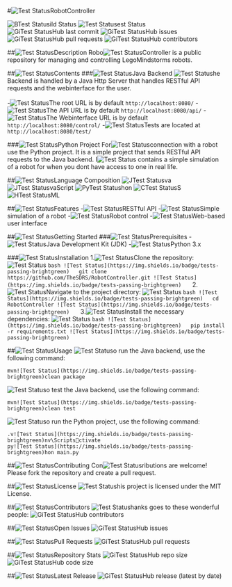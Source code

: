 #![Test Status](https://img.shields.io/badge/tests-passing-brightgreen)RobotController

![B![Test Status](https://img.shields.io/badge/tests-passing-brightgreen)ild Status](https://img.shields.io/badge/build-unknown-lightgrey)
![![Test Status](https://img.shields.io/badge/tests-passing-brightgreen)est Status](https://img.shields.io/badge/tests-unknown-lightgrey)
![Gi![Test Status](https://img.shields.io/badge/tests-passing-brightgreen)Hub last commit](https://img.shields.io/github/last-commit/TheSDRS/RobotController)
![Gi![Test Status](https://img.shields.io/badge/tests-passing-brightgreen)Hub issues](https://img.shields.io/github/issues/TheSDRS/RobotController)
![Gi![Test Status](https://img.shields.io/badge/tests-passing-brightgreen)Hub pull requests](https://img.shields.io/github/issues-pr/TheSDRS/RobotController)
![Gi![Test Status](https://img.shields.io/badge/tests-passing-brightgreen)Hub contributors](https://img.shields.io/github/contributors/TheSDRS/RobotController)

##![Test Status](https://img.shields.io/badge/tests-passing-brightgreen)Description
Robo![Test Status](https://img.shields.io/badge/tests-passing-brightgreen)Controller is a public repository for managing and controlling LegoMindstorms robots.

##![Test Status](https://img.shields.io/badge/tests-passing-brightgreen)Contents
###![Test Status](https://img.shields.io/badge/tests-passing-brightgreen)Java Backend
![Test Status](https://img.shields.io/badge/tests-passing-brightgreen)he Backend is handled by a Java Http Server that handles RESTful API requests and the webinterface for the user.<br><br>
-![Test Status](https://img.shields.io/badge/tests-passing-brightgreen)The root URL is by default `http://localhost:8080/`
-![Test Status](https://img.shields.io/badge/tests-passing-brightgreen)The API URL is by default `http://localhost:8080/api/`
-![Test Status](https://img.shields.io/badge/tests-passing-brightgreen)The Webinterface URL is by default `http://localhost:8080/control/`
-![Test Status](https://img.shields.io/badge/tests-passing-brightgreen)Tests are located at `http://localhost:8080/test/`

###![Test Status](https://img.shields.io/badge/tests-passing-brightgreen)Python Project
For![Test Status](https://img.shields.io/badge/tests-passing-brightgreen)connection with a robot use the Python project. It is a simple project that sends RESTful API requests to the Java backend.
I![Test Status](https://img.shields.io/badge/tests-passing-brightgreen) contains a simple simulation of a robot for when you dont have access to one in real life.

##![Test Status](https://img.shields.io/badge/tests-passing-brightgreen)Language Composition
![J![Test Status](https://img.shields.io/badge/tests-passing-brightgreen)va](https://img.shields.io/badge/dynamic/json?color=blue&label=Java&query=Java&url=https://api.github.com/repos/TheSDRS/RobotController/languages)
![J![Test Status](https://img.shields.io/badge/tests-passing-brightgreen)vaScript](https://img.shields.io/badge/dynamic/json?color=yellow&label=JavaScript&query=JavaScript&url=https://api.github.com/repos/TheSDRS/RobotController/languages)
![Py![Test Status](https://img.shields.io/badge/tests-passing-brightgreen)hon](https://img.shields.io/badge/dynamic/json?color=green&label=Python&query=Python&url=https://api.github.com/repos/TheSDRS/RobotController/languages)
![C![Test Status](https://img.shields.io/badge/tests-passing-brightgreen)S](https://img.shields.io/badge/dynamic/json?color=red&label=CSS&query=CSS&url=https://api.github.com/repos/TheSDRS/RobotController/languages)
![H![Test Status](https://img.shields.io/badge/tests-passing-brightgreen)ML](https://img.shields.io/badge/dynamic/json?color=orange&label=HTML&query=HTML&url=https://api.github.com/repos/TheSDRS/RobotController/languages)

##![Test Status](https://img.shields.io/badge/tests-passing-brightgreen)Features
-![Test Status](https://img.shields.io/badge/tests-passing-brightgreen)RESTful API
-![Test Status](https://img.shields.io/badge/tests-passing-brightgreen)Simple simulation of a robot
-![Test Status](https://img.shields.io/badge/tests-passing-brightgreen)Robot control
-![Test Status](https://img.shields.io/badge/tests-passing-brightgreen)Web-based user interface

##![Test Status](https://img.shields.io/badge/tests-passing-brightgreen)Getting Started
###![Test Status](https://img.shields.io/badge/tests-passing-brightgreen)Prerequisites
-![Test Status](https://img.shields.io/badge/tests-passing-brightgreen)Java Development Kit (JDK)
-![Test Status](https://img.shields.io/badge/tests-passing-brightgreen)Python 3.x

###![Test Status](https://img.shields.io/badge/tests-passing-brightgreen)Installation
1.![Test Status](https://img.shields.io/badge/tests-passing-brightgreen)Clone the repository:
![Test Status](https://img.shields.io/badge/tests-passing-brightgreen)   ```bash
![Test Status](https://img.shields.io/badge/tests-passing-brightgreen)   git clone https://github.com/TheSDRS/RobotController.git
![Test Status](https://img.shields.io/badge/tests-passing-brightgreen)   ```
2.![Test Status](https://img.shields.io/badge/tests-passing-brightgreen)Navigate to the project directory:
![Test Status](https://img.shields.io/badge/tests-passing-brightgreen)   ```bash
![Test Status](https://img.shields.io/badge/tests-passing-brightgreen)   cd RobotController
![Test Status](https://img.shields.io/badge/tests-passing-brightgreen)   ```
3.![Test Status](https://img.shields.io/badge/tests-passing-brightgreen)Install the necessary dependencies:
![Test Status](https://img.shields.io/badge/tests-passing-brightgreen)   ```bash
![Test Status](https://img.shields.io/badge/tests-passing-brightgreen)   pip install -r requirements.txt
![Test Status](https://img.shields.io/badge/tests-passing-brightgreen)   ```

##![Test Status](https://img.shields.io/badge/tests-passing-brightgreen)Usage
![Test Status](https://img.shields.io/badge/tests-passing-brightgreen)o run the Java backend, use the following command:
```b![Test Status](https://img.shields.io/badge/tests-passing-brightgreen)sh
mvn![Test Status](https://img.shields.io/badge/tests-passing-brightgreen)clean package
```
![Test Status](https://img.shields.io/badge/tests-passing-brightgreen)o test the Java backend, use the following command:
```b![Test Status](https://img.shields.io/badge/tests-passing-brightgreen)sh
mvn![Test Status](https://img.shields.io/badge/tests-passing-brightgreen)clean test
```

![Test Status](https://img.shields.io/badge/tests-passing-brightgreen)o run the Python project, use the following command:
```b![Test Status](https://img.shields.io/badge/tests-passing-brightgreen)sh
.v![Test Status](https://img.shields.io/badge/tests-passing-brightgreen)nv\Scriptsctivate
py![Test Status](https://img.shields.io/badge/tests-passing-brightgreen)hon main.py
```

##![Test Status](https://img.shields.io/badge/tests-passing-brightgreen)Contributing
Con![Test Status](https://img.shields.io/badge/tests-passing-brightgreen)ributions are welcome! Please fork the repository and create a pull request.

##![Test Status](https://img.shields.io/badge/tests-passing-brightgreen)License
![Test Status](https://img.shields.io/badge/tests-passing-brightgreen)his project is licensed under the MIT License.

##![Test Status](https://img.shields.io/badge/tests-passing-brightgreen)Contributors
![Test Status](https://img.shields.io/badge/tests-passing-brightgreen)hanks goes to these wonderful people:
![Gi![Test Status](https://img.shields.io/badge/tests-passing-brightgreen)Hub contributors](https://img.shields.io/github/contributors/TheSDRS/RobotController)

##![Test Status](https://img.shields.io/badge/tests-passing-brightgreen)Open Issues
![Gi![Test Status](https://img.shields.io/badge/tests-passing-brightgreen)Hub issues](https://img.shields.io/github/issues-raw/TheSDRS/RobotController)

##![Test Status](https://img.shields.io/badge/tests-passing-brightgreen)Pull Requests
![Gi![Test Status](https://img.shields.io/badge/tests-passing-brightgreen)Hub pull requests](https://img.shields.io/github/issues-pr-raw/TheSDRS/RobotController)

##![Test Status](https://img.shields.io/badge/tests-passing-brightgreen)Repository Stats
![Gi![Test Status](https://img.shields.io/badge/tests-passing-brightgreen)Hub repo size](https://img.shields.io/github/repo-size/TheSDRS/RobotController)
![Gi![Test Status](https://img.shields.io/badge/tests-passing-brightgreen)Hub code size](https://img.shields.io/github/languages/code-size/TheSDRS/RobotController)

##![Test Status](https://img.shields.io/badge/tests-passing-brightgreen)Latest Release
![Gi![Test Status](https://img.shields.io/badge/tests-passing-brightgreen)Hub release (latest by date)](https://img.shields.io/github/v/release/TheSDRS/RobotController)

